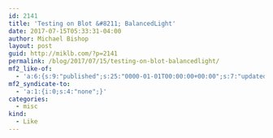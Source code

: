 ```yaml
---
id: 2141
title: 'Testing on Blot &#8211; BalancedLight'
date: 2017-07-15T05:33:31-04:00
author: Michael Bishop
layout: post
guid: http://miklb.com/?p=2141
permalink: /blog/2017/07/15/testing-on-blot-balancedlight/
mf2_like-of:
  - 'a:6:{s:9:"published";s:25:"0000-01-01T00:00:00+00:00";s:7:"updated";s:25:"0000-01-01T00:00:00+00:00";s:4:"name";s:37:"Testing on Blot &#8211; BalancedLight";s:8:"category";a:1:{i:0;s:0:"";}s:11:"publication";s:12:"desparoz.com";s:3:"url";s:51:"http://www.desparoz.com/2017/07/15/testing-on-blot/";}'
mf2_syndicate-to:
  - 'a:1:{i:0;s:4:"none";}'
categories:
  - misc
kind:
  - Like
---
```

